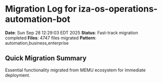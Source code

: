 # Migration Log for iza-os-operations-automation-bot

**Date**: Sun Sep 28 12:29:03 EDT 2025
**Status**: Fast-track migration completed
**Files**:     4747 files migrated
**Pattern**: automation,business,enterprise

## Quick Migration Summary
Essential functionality migrated from MEMU ecosystem for immediate deployment.
